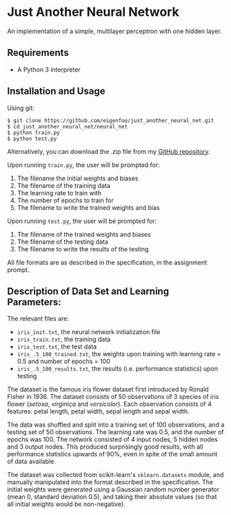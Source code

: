 # Just Another Neural Network

An implementation of a simple, multilayer perceptron with one hidden layer.

## Requirements

- A Python 3 interpreter

## Installation and Usage

Using git:

```
$ git clone https://github.com/eigenfoo/just_another_neural_net.git
$ cd just_another_neural_net/neural_net
$ python train.py
$ python test.py
```

Alternatively, you can download the .zip file from my [GitHub
repository](https://github.com/eigenfoo/just_another_neural_net).

Upon running `train.py`, the user will be prompted for:

1. The filename the initial weights and biases
2. The filename of the training data
3. The learning rate to train with
4. The number of epochs to train for
5. The filename to write the trained weights and bias

Upon running `test.py`, the user will be prompted for:

1. The filename of the trained weights and biases
2. The filename of the testing data
3. The filename to write the results of the testing

All file formats are as described in the specification, in the assignment
prompt.

## Description of Data Set and Learning Parameters:

The relevant files are:

- `iris_init.txt`, the neural network initialization file
- `iris_train.txt`, the training data
- `iris_test.txt`, the test data
- `iris_.5_100_trained.txt`, the weights upon training with learning rate = 0.5
  and number of epochs = 100
- `iris_.5_100_results.txt`, the results (i.e. performance statistics) upon
  testing

The dataset is the famous iris flower dataset first introduced by Ronald Fisher
in 1936.  The dataset consists of 50 observations of 3 species of iris flower
(_setosa_, _virginica_ and _versicolor_). Each observation consists of 4
features: petal length, petal width, sepal length and sepal width.

The data was shuffled and split into a training set of 100 observations, and a
testing set of 50 observations. The learning rate was 0.5, and the number of
epochs was 100. The network consisted of 4 input nodes, 5 hidden nodes and 3
output nodes. This produced surprisingly good results, with all performance
statistics upwards of 90%, even in spite of the small amount of data available.

The dataset was collected from scikit-learn's `sklearn.datasets` module, and
manually manipulated into the format described in the specification. The initial
weights were generated using a Gaussian random number generator (mean 0,
standard deviation 0.5), and taking their absolute values (so that all initial
weights would be non-negative).
